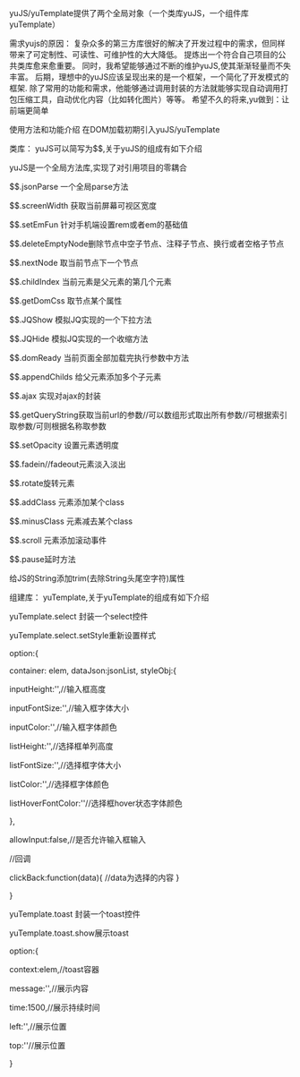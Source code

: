 yuJS/yuTemplate提供了两个全局对象（一个类库yuJS，一个组件库yuTemplate）

需求yujs的原因：
复杂众多的第三方库很好的解决了开发过程中的需求，但同样带来了可定制性、可读性、可维护性的大大降低。 提炼出一个符合自己项目的公共类库愈来愈重要。 同时，我希望能够通过不断的维护yuJS,使其渐渐轻量而不失丰富。 后期，理想中的yuJS应该呈现出来的是一个框架，一个简化了开发模式的框架. 除了常用的功能和需求，他能够通过调用封装的方法就能够实现自动调用打包压缩工具，自动优化内容（比如转化图片）等等。 希望不久的将来,yu做到：让前端更简单

使用方法和功能介绍
在DOM加载初期引入yuJS/yuTemplate

类库：
yuJS可以简写为$$,关于yuJS的组成有如下介绍

yuJS是一个全局方法库,实现了对引用项目的零耦合

$$.jsonParse 一个全局parse方法

$$.screenWidth 获取当前屏幕可视区宽度

$$.setEmFun 针对手机端设置rem或者em的基础值

$$.deleteEmptyNode删除节点中空子节点、注释子节点、换行或者空格子节点

$$.nextNode 取当前节点下一个节点

$$.childIndex 当前元素是父元素的第几个元素

$$.getDomCss 取节点某个属性

$$.JQShow 模拟JQ实现的一个下拉方法

$$.JQHide 模拟JQ实现的一个收缩方法

$$.domReady 当前页面全部加载完执行参数中方法

$$.appendChilds 给父元素添加多个子元素

$$.ajax 实现对ajax的封装

$$.getQueryString获取当前url的参数//可以数组形式取出所有参数//可根据索引取参数/可则根据名称取参数

$$.setOpacity 设置元素透明度

$$.fadein//fadeout元素淡入淡出

$$.rotate旋转元素

$$.addClass 元素添加某个class

$$.minusClass 元素减去某个class

$$.scroll 元素添加滚动事件

$$.pause延时方法

给JS的String添加trim(去除String头尾空字符)属性

组建库：
yuTemplate,关于yuTemplate的组成有如下介绍

yuTemplate.select 封装一个select控件

yuTemplate.select.setStyle重新设置样式

option:{

container: elem, dataJson:jsonList, styleObj:{

inputHeight:'',//输入框高度

inputFontSize:'',//输入框字体大小

inputColor:'',//输入框字体颜色

listHeight:'',//选择框单列高度

listFontSize:'',//选择框字体大小

listColor:'',//选择框字体颜色

listHoverFontColor:''//选择框hover状态字体颜色

},

allowInput:false,//是否允许输入框输入

//回调

clickBack:function(data){ //data为选择的内容 }

}

yuTemplate.toast 封装一个toast控件

yuTemplate.toast.show展示toast

option:{

context:elem,//toast容器

message:'',//展示内容

time:1500,//展示持续时间

left:'',//展示位置

top:''//展示位置

}
